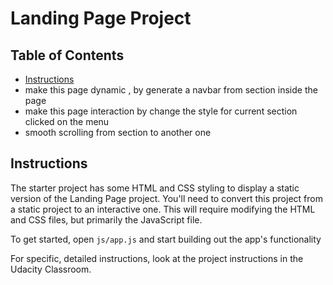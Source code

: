 # Landing Page Project

## Table of Contents

* [Instructions](#instructions)
 * make this page dynamic , by generate a navbar from section inside the page
 * make this page interaction by change the style for current section clicked on the menu
 * smooth scrolling from section to another one

## Instructions

The starter project has some HTML and CSS styling to display a static version of the Landing Page project. You'll need to convert this project from a static project to an interactive one. This will require modifying the HTML and CSS files, but primarily the JavaScript file.

To get started, open `js/app.js` and start building out the app's functionality

For specific, detailed instructions, look at the project instructions in the Udacity Classroom.
